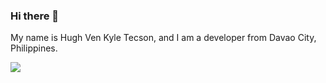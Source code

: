 ### Hi there 👋 

My name is Hugh Ven Kyle Tecson, and I am a developer from Davao City, Philippines.

![](https://komarev.com/ghpvc/?username=Endenxu&color=blueviolet&style=plastic&abbreviated=true)


<!--
**Endenxu/Endenxu** is a ✨ _special_ ✨ repository because its `README.md` (this file) appears on your GitHub profile.

Here are some ideas to get you started:

- 🔭 I’m currently working on ...
- 🌱 I’m currently learning ...
- 👯 I’m looking to collaborate on ...
- 🤔 I’m looking for help with ...
- 💬 Ask me about ...
- 📫 How to reach me: ...
- 😄 Pronouns: ...
- ⚡ Fun fact: ...
-->
